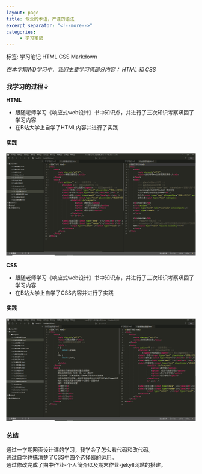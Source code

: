```yaml
---
layout: page
title: 专业的术语，严谨的语法
excerpt_separator: "<!--more-->"
categories:
     - 学习笔记
---  
```

标签: 学习笔记 HTML CSS Markdown
<!--more--> 
*在本学期WD学习中，我们主要学习俩部分内容：*
*HTML 和 CSS*

### 我学习的过程↓
**HTML**
- 跟随老师学习《响应式web设计》书中知识点，并进行了三次知识考察巩固了学习内容  
- 在B站大学上自学了HTML内容并进行了实践  

#### 实践  
![HTML学习](/assets/images/HTML.png)  

**CSS**
- 跟随老师学习《响应式web设计》书中知识点，并进行了三次知识考察巩固了学习内容   
- 在B站大学上自学了CSS内容并进行了实践

#### 实践
![CSS学习](/assets/images/CSS.png)  

### 总结
通过一学期网页设计课的学习，我学会了怎么看代码和改代码。  
通过自学也搞清楚了CSS中四个选择器的运用。  
通过修改完成了期中作业-个人简介以及期末作业-jekyll网站的搭建。

